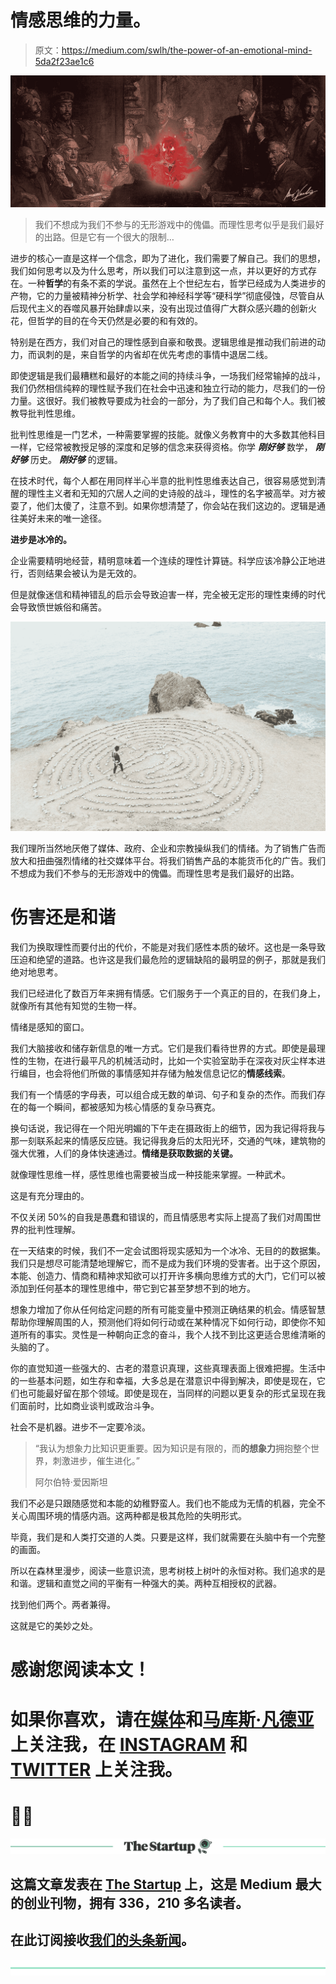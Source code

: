 # 情感思维的力量。

> 原文：<https://medium.com/swlh/the-power-of-an-emotional-mind-5da2f23ae1c6>

![](img/8c042ea18afa967d7a3049f26a1688bb.png)

> 我们不想成为我们不参与的无形游戏中的傀儡。而理性思考似乎是我们最好的出路。但是它有一个很大的限制…

进步的核心一直是这样一个信念，即为了进化，我们需要了解自己。我们的思想，我们如何思考以及为什么思考，所以我们可以注意到这一点，并以更好的方式存在。一种**哲学**的有条不紊的学说。虽然在上个世纪左右，哲学已经成为人类进步的产物，它的力量被精神分析学、社会学和神经科学等“硬科学”彻底侵蚀，尽管自从后现代主义的吞噬风暴开始肆虐以来，没有出现过值得广大群众感兴趣的创新火花，但哲学的目的在今天仍然是必要的和有效的。

特别是在西方，我们对自己的理性感到自豪和敬畏。逻辑思维是推动我们前进的动力，而讽刺的是，来自哲学的内省却在优先考虑的事情中退居二线。

即使逻辑是我们最糟糕和最好的本能之间的持续斗争，一场我们经常输掉的战斗，我们仍然相信纯粹的理性赋予我们在社会中迅速和独立行动的能力，尽我们的一份力量。这很好。我们被教导要成为社会的一部分，为了我们自己和每个人。我们被教导批判性思维。

批判性思维是一门艺术，一种需要掌握的技能。就像义务教育中的大多数其他科目一样，它经常被教授足够的深度和足够的信念来获得资格。你学 ***刚好够*** 数学， ***刚好够*** 历史。 ***刚好够*** 的逻辑。

在技术时代，每个人都在用同样半心半意的批判性思维表达自己，很容易感觉到清醒的理性主义者和无知的穴居人之间的史诗般的战斗，理性的名字被高举。对方被耍了，他们太傻了，注意不到。如果你想清楚了，你会站在我们这边的。逻辑是通往美好未来的唯一途径。

**进步是冰冷的。**

企业需要精明地经营，精明意味着一个连续的理性计算链。科学应该冷静公正地进行，否则结果会被认为是无效的。

但是就像迷信和精神错乱的启示会导致迫害一样，完全被无定形的理性束缚的时代会导致愤世嫉俗和痛苦。

![](img/38486547748b67aa443a0d2fa7d80a22.png)

我们理所当然地厌倦了媒体、政府、企业和宗教操纵我们的情绪。为了销售广告而放大和扭曲强烈情绪的社交媒体平台。将我们销售产品的本能货币化的广告。我们不想成为我们不参与的无形游戏中的傀儡。而理性思考是我们最好的出路。

# 伤害还是和谐

我们为换取理性而要付出的代价，不能是对我们感性本质的破坏。这也是一条导致压迫和绝望的道路。也许这是我们最危险的逻辑缺陷的最明显的例子，那就是我们绝对地思考。

我们已经进化了数百万年来拥有情感。它们服务于一个真正的目的，在我们身上，就像所有其他有知觉的生物一样。

情绪是感知的窗口。

我们大脑接收和储存新信息的唯一方式。它们是我们看待世界的方式。即使是最理性的生物，在进行最平凡的机械活动时，比如一个实验室助手在深夜对灰尘样本进行编目，也会将他们所做的事情感知并存储为触发信息记忆的**情感线索**。

我们有一个情感的字母表，可以组合成无数的单词、句子和复杂的杰作。而我们存在的每一个瞬间，都被感知为核心情感的复杂马赛克。

换句话说，我记得在一个阳光明媚的下午走在摄政街上的细节，因为我记得将我与那一刻联系起来的情感反应链。我记得我身后的太阳光环，交通的气味，建筑物的强大优雅，人们的身体快速通过。**情绪是获取数据的关键。**

就像理性思维一样，感性思维也需要被当成一种技能来掌握。一种武术。

这是有充分理由的。

不仅关闭 50%的自我是愚蠢和错误的，而且情感思考实际上提高了我们对周围世界的批判性理解。

在一天结束的时候，我们不一定会试图将现实感知为一个冰冷、无目的的数据集。我们只是想尽可能清楚地理解它，而不是成为我们环境的受害者。出于这个原因，本能、创造力、情商和精神求知欲可以打开许多横向思维方式的大门，它们可以被添加到任何基本的理性思维中，带它到它甚至梦想不到的地方。

想象力增加了你从任何给定问题的所有可能变量中预测正确结果的机会。情感智慧帮助你理解周围的人，预测他们将如何行动或在某种情况下如何行动，即使你不知道所有的事实。灵性是一种朝向正念的奋斗，我个人找不到比这更适合思维清晰的头脑的了。

你的直觉知道一些强大的、古老的潜意识真理，这些真理表面上很难把握。生活中的一些基本问题，如生存和幸福，大多总是在潜意识中得到解决，即使是现在，它们也可能最好留在那个领域。即使是现在，当同样的问题以更复杂的形式呈现在我们面前时，比如商业谈判或政治斗争。

社会不是机器。进步不一定要冷淡。

> “我认为想象力比知识更重要。因为知识是有限的，而**的想象力**拥抱整个世界，刺激进步，催生进化。”
> 
> 阿尔伯特·爱因斯坦

我们不必是只跟随感觉和本能的幼稚野蛮人。我们也不能成为无情的机器，完全不关心周围环境的情感内涵。这两种都是极其危险的失明形式。

毕竟，我们是和人类打交道的人类。只要是这样，我们就需要在头脑中有一个完整的画面。

所以在森林里漫步，阅读一些意识流，思考树枝上树叶的永恒对称。我们追求的是和谐。逻辑和直觉之间的平衡有一种强大的美。两种互相授权的武器。

找到他们两个。两者兼得。

这就是它的美妙之处。

# 感谢您阅读本文！

# 如果你喜欢，请在[媒体](https://medium.com/u/504c7870fdb6?source=post_page-----5da2f23ae1c6--------------------------------)和[马库斯·凡德亚](https://medium.com/u/a591af746ad5?source=post_page-----5da2f23ae1c6--------------------------------)上关注我，在 [INSTAGRAM](http://INSTAGRAM.COM/MARCUS_VANDEA) 和 [TWITTER](http://TWITTER.COM/MARCUSVANDEA) 上关注我。

# ✌🏻

[![](img/308a8d84fb9b2fab43d66c117fcc4bb4.png)](https://medium.com/swlh)

## 这篇文章发表在 [The Startup](https://medium.com/swlh) 上，这是 Medium 最大的创业刊物，拥有 336，210 多名读者。

## 在此订阅接收[我们的头条新闻](http://growthsupply.com/the-startup-newsletter/)。

[![](img/b0164736ea17a63403e660de5dedf91a.png)](https://medium.com/swlh)